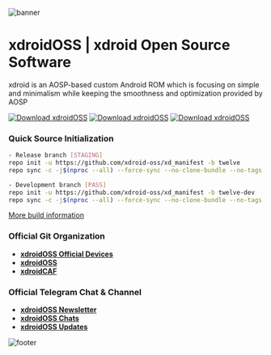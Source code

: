![banner](https://raw.githubusercontent.com/xdroid-oss/.github/55654e4a1b88977f60e2116d7cbeed17e87f450b/banner.png)

# xdroidOSS | xdroid Open Source Software

xdroid is an AOSP-based custom Android ROM which is focusing on simple and minimalism while keeping the smoothness and optimization provided by AOSP

[![Download xdroidOSS](https://img.shields.io/sourceforge/dt/xdroidoss.svg)](https://www.pling.com/p/1716794/) [![Download xdroidOSS](https://img.shields.io/sourceforge/dw/xdroidoss.svg)](https://www.pling.com/p/1716794/) [![Download xdroidOSS](https://img.shields.io/sourceforge/dm/xdroidoss.svg)](https://www.pling.com/p/1716794/)

### Quick Source Initialization ###
```bash
- Release branch [STAGING]
repo init -u https://github.com/xdroid-oss/xd_manifest -b twelve
repo sync -c -j$(nproc --all) --force-sync --no-clone-bundle --no-tags

- Development branch [PASS]
repo init -u https://github.com/xdroid-oss/xd_manifest -b twelve-dev
repo sync -c -j$(nproc --all) --force-sync --no-clone-bundle --no-tags
```
[More build information](https://github.com/xdroid-oss/xd_manifest)

### Official Git Organization
- [**xdroidOSS Official Devices**](https://github.com/xdroid-devices)
- [**xdroidOSS**](https://github.com/xdroid-oss)
- [**xdroidCAF**](https://github.com/xdroid-CAF)

### Official Telegram Chat & Channel
- [**xdroidOSS Newsletter**](https://t.me/xdroid_news)
- [**xdroidOSS Chats**](https://t.me/xdroid_chat)
- [**xdroidOSS Updates**](https://t.me/xdroid_update)

![footer](https://github.com/xdroid-oss/.github/raw/main/footer.png)
